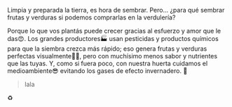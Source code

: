 Limpia y preparada la tierra, es hora de sembrar. Pero... ¿para qué sembrar frutas y verduras si podemos comprarlas en la verdulería? 

Porque lo que vos plantás puede crecer gracias al esfuerzo y amor que le das:heart_eyes:. Los grandes productores:factory: usan pesticidas y productos químicos para que la siembra crezca más rápido; eso genera frutas y verduras perfectas visualmente:tomato::eyes:, pero con muchísimo menos sabor y nutrientes que las tuyas. Y, como si fuera poco, con nuestra huerta cuidamos el medioambiente:sunglasses: evitando los gases de efecto invernadero. :foggy:

> lala

:recycle:

